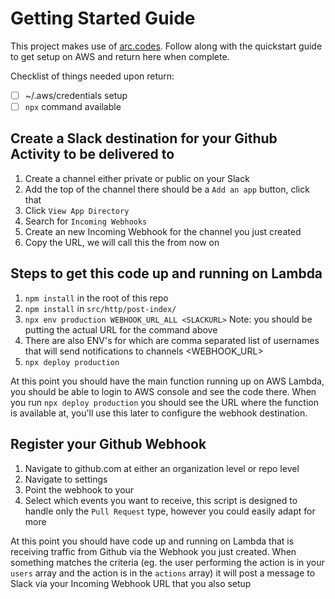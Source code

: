 # Getting Started Guide

This project makes use of [arc.codes](https://arc.codes/quickstart).
Follow along with the quickstart guide to get setup on AWS and return
here when complete.

Checklist of things needed upon return:
- [ ] ~/.aws/credentials setup
- [ ] `npx` command available

## Create a Slack destination for your Github Activity to be delivered to
1. Create a channel either private or public on your Slack
2. Add the top of the channel there should be a `Add an app` button,
   click that
3. Click `View App Directory`
4. Search for `Incoming Webhooks`
5. Create an new Incoming Webhook for the channel you just created
6. Copy the URL, we will call this the <SLACKURL> from now on

## Steps to get this code up and running on Lambda
1. `npm install` in the root of this repo
2. `npm install` in `src/http/post-index/`
3. `npx env production WEBHOOK_URL_ALL <SLACKURL>`
Note: you should be putting the actual URL for the command above
4. There are also ENV's for <USERS> which are comma
   separated list of usernames that will send notifications to channels
   <WEBHOOK_URL>
5. `npx deploy production`

At this point you should have the main function running up on AWS
Lambda, you should be able to login to AWS console and see the code
there. When you run `npx deploy production` you should see the URL where
the function is available at, you'll use this later to configure the
webhook destination. <LAMBDAURL>

## Register your Github Webhook
1. Navigate to github.com at either an organization level or repo level
2. Navigate to settings
3. Point the webhook to your <LAMBDAURL>
4. Select which events you want to receive, this script is designed to
   handle only the `Pull Request` type, however you could easily adapt for more

At this point you should have code up and running on Lambda that is
receiving traffic from Github via the Webhook you just created. When
something matches the criteria (eg. the user performing the action is in
your `users` array and the action is in the `actions` array) it will
post a message to Slack via your Incoming Webhook URL that you also
setup
